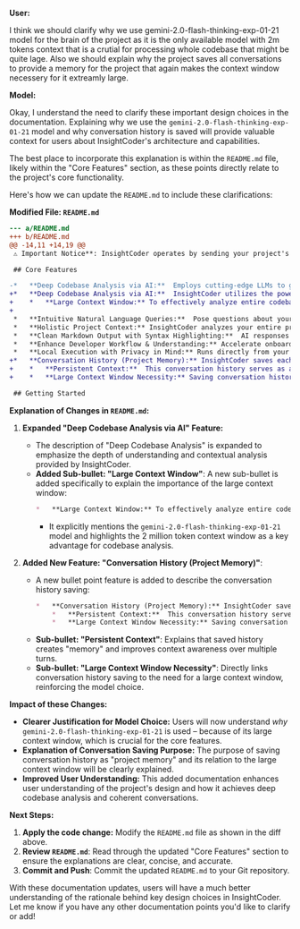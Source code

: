 

**User:**

I think we should clarify why we use gemini-2.0-flash-thinking-exp-01-21 model for the brain of the project as it is the only available model with 2m tokens context that is a crutial for processing whole codebase that might be quite lage. Also we should explain why the project saves all conversations to provide a memory for the project that again makes the context window necessery for it extreamly large.



**Model:**

Okay, I understand the need to clarify these important design choices in the documentation. Explaining why we use the `gemini-2.0-flash-thinking-exp-01-21` model and why conversation history is saved will provide valuable context for users about InsightCoder's architecture and capabilities.

The best place to incorporate this explanation is within the `README.md` file, likely within the "Core Features" section, as these points directly relate to the project's core functionality.

Here's how we can update the `README.md` to include these clarifications:

**Modified File: `README.md`**

```diff
--- a/README.md
+++ b/README.md
@@ -14,11 +14,19 @@
 ⚠️ Important Notice**: InsightCoder operates by sending your project's source code to an LLM service (like Google Gemini) for in-depth analysis. **To protect your privacy, rigorously ensure that your project folders and files DO NOT contain any personal, confidential, or sensitive information when using InsightCoder.**

 ## Core Features

-*   **Deep Codebase Analysis via AI:**  Employs cutting-edge LLMs to go beyond superficial keyword searches, offering a true understanding of your code's logic and structure.
+*   **Deep Codebase Analysis via AI:**  InsightCoder utilizes the power of Large Language Models (LLMs) to provide a profound understanding of your codebase, far beyond simple keyword searches. It analyzes code logic and structure to answer your queries contextually.
+    *   **Large Context Window:** To effectively analyze entire codebases, InsightCoder leverages the `gemini-2.0-flash-thinking-exp-01-21` model. This model is currently chosen for its **extensive 2 million token context window**. This large context is crucial for processing potentially large project codebases in their entirety, ensuring the AI has a holistic understanding of the project.
+
 *   **Intuitive Natural Language Queries:**  Pose questions about your project in plain English and receive detailed, insightful responses.
 *   **Holistic Project Context:** InsightCoder analyzes your entire project, including Git diff information for the most up-to-date and relevant answers regarding recent changes.
 *   **Clean Markdown Output with Syntax Highlighting:**  AI responses are presented in well-formatted Markdown, featuring syntax-highlighted code blocks for optimal readability and developer experience.
 *   **Enhance Developer Workflow & Understanding:** Accelerate onboarding to new projects, quickly grasp complex logic, and streamline your development process with AI-powered assistance.
 *   **Local Execution with Privacy in Mind:** Runs directly from your command line, ensuring your codebase data remains local and secure, only interacting with the LLM API during active query processing.
+*   **Conversation History (Project Memory):** InsightCoder saves each conversation to a Markdown file within the `project_info/conversations` directory.
+    *   **Persistent Context:**  This conversation history serves as a form of "memory" for the project. By maintaining a history of interactions, InsightCoder can understand the ongoing context of your queries and provide more coherent and relevant responses in subsequent turns of the conversation.
+    *   **Large Context Window Necessity:** Saving conversation history is another reason why a large context window is essential.  As conversations progress, the accumulated history needs to be within the model's context to maintain continuity and understanding.

 ## Getting Started

```

**Explanation of Changes in `README.md`:**

1.  **Expanded "Deep Codebase Analysis via AI" Feature:**
    *   The description of "Deep Codebase Analysis" is expanded to emphasize the depth of understanding and contextual analysis provided by InsightCoder.
    *   **Added Sub-bullet: "Large Context Window"**:  A new sub-bullet is added specifically to explain the importance of the large context window:
        ```markdown
        *   **Large Context Window:** To effectively analyze entire codebases, InsightCoder leverages the `gemini-2.0-flash-thinking-exp-01-21` model. This model is currently chosen for its **extensive 2 million token context window**. This large context is crucial for processing potentially large project codebases in their entirety, ensuring the AI has a holistic understanding of the project.
        ```
        *   It explicitly mentions the `gemini-2.0-flash-thinking-exp-01-21` model and highlights the 2 million token context window as a key advantage for codebase analysis.

2.  **Added New Feature: "Conversation History (Project Memory)"**:
    *   A new bullet point feature is added to describe the conversation history saving:
        ```markdown
        *   **Conversation History (Project Memory):** InsightCoder saves each conversation to a Markdown file within the `project_info/conversations` directory.
            *   **Persistent Context:**  This conversation history serves as a form of "memory" for the project. By maintaining a history of interactions, InsightCoder can understand the ongoing context of your queries and provide more coherent and relevant responses in subsequent turns of the conversation.
            *   **Large Context Window Necessity:** Saving conversation history is another reason why a large context window is essential.  As conversations progress, the accumulated history needs to be within the model's context to maintain continuity and understanding.
        ```
    *   **Sub-bullet: "Persistent Context"**: Explains that saved history creates "memory" and improves context awareness over multiple turns.
    *   **Sub-bullet: "Large Context Window Necessity"**: Directly links conversation history saving to the need for a large context window, reinforcing the model choice.

**Impact of these Changes:**

*   **Clearer Justification for Model Choice:** Users will now understand *why* `gemini-2.0-flash-thinking-exp-01-21` is used – because of its large context window, which is crucial for the core features.
*   **Explanation of Conversation Saving Purpose:** The purpose of saving conversation history as "project memory" and its relation to the large context window will be clearly explained.
*   **Improved User Understanding:** This added documentation enhances user understanding of the project's design and how it achieves deep codebase analysis and coherent conversations.

**Next Steps:**

1.  **Apply the code change:** Modify the `README.md` file as shown in the diff above.
2.  **Review `README.md`**:  Read through the updated "Core Features" section to ensure the explanations are clear, concise, and accurate.
3.  **Commit and Push**: Commit the updated `README.md` to your Git repository.

With these documentation updates, users will have a much better understanding of the rationale behind key design choices in InsightCoder. Let me know if you have any other documentation points you'd like to clarify or add!

